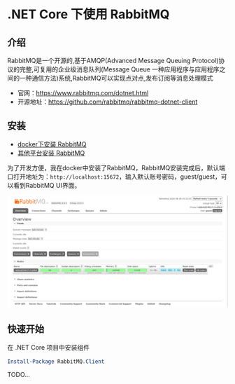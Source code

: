# .NET Core 下使用 RabbitMQ

## 介绍

RabbitMQ是一个开源的,基于AMQP(Advanced Message Queuing Protocol)协议的完整,可复用的企业级消息队列(Message Queue 一种应用程序与应用程序之间的一种通信方法)系统,RabbitMQ可以实现点对点,发布订阅等消息处理模式

- 官网：<https://www.rabbitmq.com/dotnet.html>
- 开源地址：<https://github.com/rabbitmq/rabbitmq-dotnet-client>

## 安装

- [docker下安装 RabbitMQ](../docker/repo/rabbitmq.md)
- [其他平台安装 RabbitMQ](https://www.rabbitmq.com/download.html)

为了开发方便，我在docker中安装了RabbitMQ，RabbitMQ安装完成后，默认端口打开地址为：`http://localhost:15672`，输入默认账号密码，guest/guest，可以看到RabbitMQ UI界面。

![ ](./images/rabbitmq-in-dotnet-01.png)

## 快速开始

在 .NET Core 项目中安装组件

```PowerShell
Install-Package RabbitMQ.Client
```

TODO...
